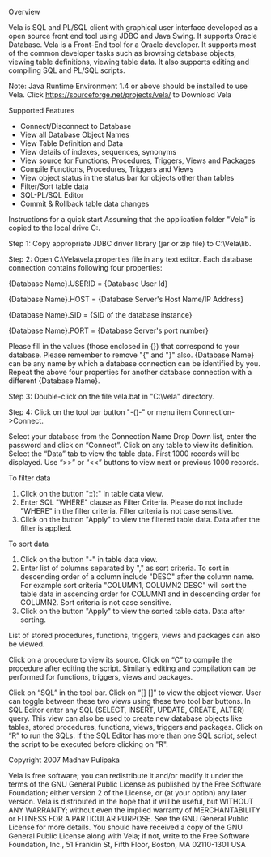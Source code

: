 Overview

Vela is SQL and PL/SQL client with graphical user interface developed as a open source front end tool using JDBC and Java Swing. It supports Oracle Database. Vela is a Front-End tool for a Oracle developer. It supports most of the common developer tasks such as browsing database objects, viewing table definitions, viewing table data. It also supports editing and compiling SQL and PL/SQL scripts.

Note: Java Runtime Environment 1.4 or above should be installed to use Vela.
Click https://sourceforge.net/projects/vela/ to Download Vela

Supported Features

* Connect/Disconnect to Database
* View all Database Object Names
* View Table Definition and Data
* View details of indexes, sequences, synonyms
* View source for Functions, Procedures, Triggers, Views and Packages
* Compile Functions, Procedures, Triggers and Views
* View object status in the status bar for objects other than tables
* Filter/Sort table data
* SQL-PL/SQL Editor
* Commit & Rollback table data changes

Instructions for a quick start
Assuming that the application folder "Vela" is copied to the local drive C:\.

Step 1: Copy appropriate JDBC driver library (jar or zip file) to C:\Vela\lib.

Step 2: Open C:\Vela\vela.properties file in any text editor. Each database connection contains following four properties:

{Database Name}.USERID = {Database User Id}

{Database Name}.HOST = {Database Server's Host Name/IP Address}

{Database Name}.SID = {SID of the database instance}

{Database Name}.PORT = {Database Server's port number}

Please fill in the values (those enclosed in {}) that correspond to your database. Please remember to remove "{" and "}" also. {Database Name} can be any name by which a database connection can be identified by you. Repeat the above four properties for another database connection with a different {Database Name}.

Step 3: Double-click on the file vela.bat in "C:\Vela" directory.

Step 4: Click on the tool bar button "-()-" or menu item Connection->Connect.



Select your database from the Connection Name Drop Down list, enter the password and click on “Connect”.
Click on any table to view its definition.
Select the “Data” tab to view the table data. First 1000 records will be displayed. Use “>>” or “<<” buttons to view next or previous 1000 records.

To filter data
1. Click on the button "::}:" in table data view.
2. Enter SQL "WHERE" clause as Filter Criteria. Please do not include "WHERE" in the filter criteria. Filter criteria is not case sensitive.
3. Click on the button "Apply" to view the filtered table data.
Data after the filter is applied.

To sort data
1. Click on the button "_-_" in table data view.
2. Enter list of columns separated by "," as sort criteria. To sort in descending order of a column include "DESC" after the column name. For example sort criteria "COLUMN1, COLUMN2 DESC" will sort the table data in ascending order for COLUMN1 and in descending order for COLUMN2. Sort criteria is not case sensitive.
3. Click on the button "Apply" to view the sorted table data.
Data after sorting.

List of stored procedures, functions, triggers, views and packages can also be viewed.

Click on a procedure to view its source. Click on “C” to compile the procedure after editing the script. Similarly editing and compilation can be performed for functions, triggers, views and packages.

Click on “SQL” in the tool bar. Click on “[] []” to view the object viewer. User can toggle between these two views using these two tool bar buttons. In SQL Editor enter any SQL (SELECT, INSERT, UPDATE, CREATE, ALTER) query. This view can also be used to create new database objects like tables, stored procedures, functions, views, triggers and packages. Click on “R” to run the SQLs. If the SQL Editor has more than one SQL script, select the script to be executed before clicking on "R".


Copyright 2007 Madhav Pulipaka

Vela is free software; you can redistribute it and/or modify it under the terms of the GNU General Public License as published by the Free Software Foundation; either version 2 of the License, or (at your option) any later version. Vela is distributed in the hope that it will be useful, but WITHOUT ANY WARRANTY; without even the implied warranty of MERCHANTABILITY or FITNESS FOR A PARTICULAR PURPOSE. See the GNU General Public License for more details. You should have received a copy of the GNU General Public License along with Vela; if not, write to the Free Software Foundation, Inc., 51 Franklin St, Fifth Floor, Boston, MA 02110-1301 USA
